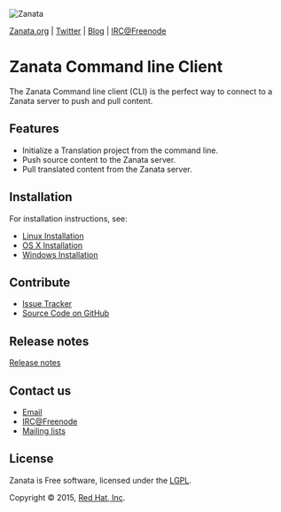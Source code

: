 ![Zanata](http://assets-zanata.rhcloud.com/master/assets/img/logo/logo-128.png)

[Zanata.org](http://zanata.org) | [Twitter](http://www.twitter.com/#!/zanatatm) | [Blog](http://blog-zanatatm.rhcloud.com/) | [IRC@Freenode](http://webchat.freenode.net/?channels=zanata)


Zanata Command line Client
=============

The Zanata Command line client (CLI) is the perfect way to connect to a Zanata server to
push and pull content.

Features
--------

- Initialize a Translation project from the command line.
- Push source content to the Zanata server.
- Pull translated content from the Zanata server.

Installation
------------

For installation instructions, see:

- [Linux Installation](installation/linux-installation)
- [OS X Installation](installation/osx-installation)
- [Windows Installation](installation/windows-installation)

Contribute
----------

- [Issue Tracker](http://bugzilla.redhat.com/buglist.cgi?product=Zanata)
- [Source Code on GitHub](http://github.com/zanata-client)

Release notes
-------

[Release notes](release-notes.md)

Contact us
-------

<ul>
    <li>
        <a href="mailto:zanata-users@redhat.com" target="_top">Email</a>
    </li>
    <li>
        <a href="http://webchat.freenode.net/?channels=zanata">IRC@Freenode</a>
    </li>
    <li>
        <a href="http://zanata.org/mailing-lists/">Mailing lists</a>
    </li>
</ul>

License
-------
Zanata is Free software, licensed under the [LGPL](http://www.gnu.org/licenses/lgpl-2.1.html).

Copyright &copy; 2015, <a href="http//www.redhat.com">Red Hat, Inc</a>.